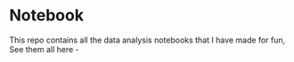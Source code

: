 
Notebook
========

This repo contains all the data analysis notebooks that I have made for fun, See them all here - 
